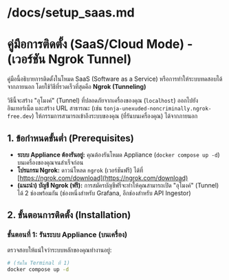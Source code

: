 # /docs/setup_saas.md
# คู่มือการติดตั้ง (SaaS/Cloud Mode) - (เวอร์ชัน Ngrok Tunnel)

คู่มือนี้อธิบายการติดตั้งในโหมด SaaS (Software as a Service) หรือการทำให้ระบบทดสอบได้จากภายนอก โดยใช้วิธีที่รวดเร็วที่สุดคือ **Ngrok (Tunneling)**

วิธีนี้จะสร้าง "อุโมงค์" (Tunnel) ที่ปลอดภัยจากเครื่องของคุณ (`localhost`) ออกไปยังอินเทอร์เน็ต และสร้าง URL สาธารณะ (เช่น `tonja-unexuded-noncriminally.ngrok-free.dev`) ให้กรรมการสามารถเข้าถึงระบบของคุณ (ที่รันบนเครื่องคุณ) ได้จากภายนอก

## 1. ข้อกำหนดขั้นต่ำ (Prerequisites)

* **ระบบ Appliance ต้องรันอยู่:** คุณต้องรันโหมด Appliance (`docker compose up -d`) บนเครื่องของคุณจนสำเร็จก่อน
* **โปรแกรม Ngrok:** ดาวน์โหลด `ngrok` (เวอร์ชันฟรี) ได้ที่ [https://ngrok.com/download](https://ngrok.com/download)
* **(แนะนำ) บัญชี Ngrok (ฟรี):** การสมัครบัญชีฟรีจะทำให้คุณสามารถเปิด "อุโมงค์" (Tunnel) ได้ 2 ช่องพร้อมกัน (ช่องหนึ่งสำหรับ Grafana, อีกช่องสำหรับ API Ingestor)

## 2. ขั้นตอนการติดตั้ง (Installation)

### ขั้นตอนที่ 1: รันระบบ Appliance (บนเครื่อง)

ตรวจสอบให้แน่ใจว่าระบบหลักของคุณทำงานอยู่:

```bash
# (รันใน Terminal ที่ 1)
docker compose up -d